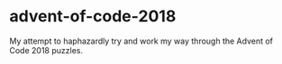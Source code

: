 # advent-of-code-2018
My attempt to haphazardly try and work my way through the Advent of Code 2018 puzzles.
